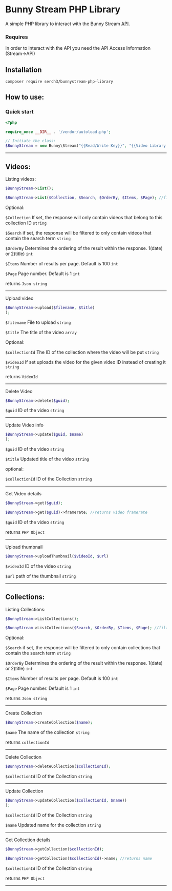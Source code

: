 # Bunny Stream PHP Library
A simple PHP library to interact with the Bunny Stream [API](https://docs.bunny.net/reference/api-overview).

### Requires
In order to interact with the API you need the API Access Information (Stream->API)

## Installation

```shell
composer require serch3/bunnystream-php-library
```

## How to use: 

### Quick start

```php
<?php

require_once __DIR__ . '/vendor/autoload.php';

// Initiate the class:
$BunnyStream = new Bunny\Stream("{{Read/Write Key}}", "{{Video Library ID}}");
```
---
## Videos: 


Listing videos:
```php
$BunnyStream->List();

$BunnyStream->List($Collection, $Search, $OrderBy, $Items, $Page); //filtered results
```
Optional:

`$Collection` If set, the response will only contain videos that belong to this collection ID  `string`

`$Search` if set, the response will be filtered to only contain videos that contain the search term `string`

`$OrderBy` 	Determines the ordering of the result within the response. 1(date) or 2(title) `int`

`$Items` 	Number of results per page. Default is 100 `int`

`$Page` 	Page number. Default is 1 `int`

returns `Json string`

---

Upload video
```php
$BunnyStream->upload($filename, $title)
);
```
`$filename` File to upload `string`

`$title` The title of the video `array`

Optional:

`$collectionId` The ID of the collection where the video will be put `string`

`$videoId` If set uploads the video for the given video ID instead of creating it `string`

returns `VideoId`

---

Delete Video
```php
$BunnyStream->delete($guid);
```

`$guid` ID of the video `string`

---

Update Video info
```php
$BunnyStream->update($guid, $name)
);
```

`$guid` ID of the video `string`

`$title` Updated title of the video `string`

optional: 

`$collectionId` ID of the Collection `string`

---

Get Video details
```php
$BunnyStream->get($guid);

$BunnyStream->get($guid)->framerate; //returns video framerate
```

`$guid` ID of the video `string`

returns `PHP Object`

---

Upload thumbnail 
```php
$BunnyStream->uploadThumbnail($videoId, $url)

```

`$videoId` ID of the video `string`

`$url` path of the thumbnail `string`

---
## Collections: 


Listing Collections:
```php
$BunnyStream->ListCollections();

$BunnyStream->ListCollections($Search, $OrderBy, $Items, $Page); //filtered results
```
Optional:

`$Search` if set, the response will be filtered to only contain collections that contain the search term `string`

`$OrderBy`  Determines the ordering of the result within the response. 1(date) or 2(title) `int`

`$Items` 	Number of results per page. Default is 100 `int`

`$Page` 	Page number. Default is 1 `int`

returns `Json string`

---

Create Collection
```php
$BunnyStream->createCollection($name);
```
`$name` The name of the collection `string`

returns `collectionId`

---

Delete Collection
```php
$BunnyStream->deleteCollection($collectionId);
```

`$collectionId` ID of the Collection `string`

---

Update Collection
```php
$BunnyStream->updateCollection($collectionId, $name))
);
```

`$collectionId` ID of the Collection `string`

`$name` Updated name for the collection `string`

---

Get Collection details
```php
$BunnyStream->getCollection($collectionId);

$BunnyStream->getCollection($collectionId)->name; //returns name
```

`$collectionId` ID of the Collection `string`

returns `PHP Object`

---
